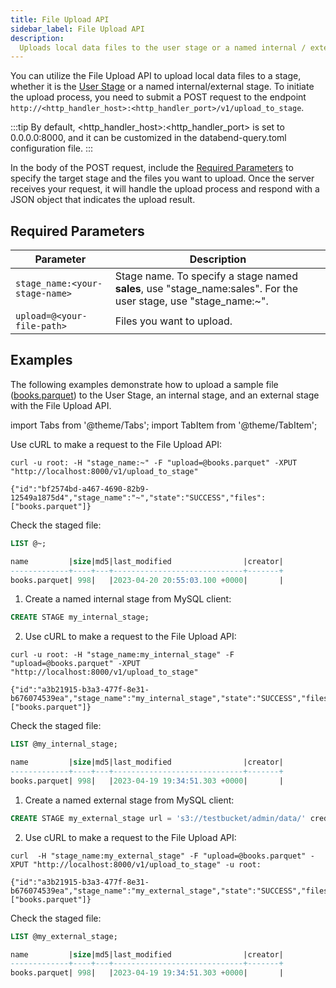 ```yaml
---
title: File Upload API
sidebar_label: File Upload API
description:
  Uploads local data files to the user stage or a named internal / external stage.
---
```


You can utilize the File Upload API to upload local data files to a stage, whether it is the [User Stage](../../14-sql-commands/00-ddl/40-stage/index.md#user-stage) or a named internal/external stage. To initiate the upload process, you need to submit a POST request to the endpoint `http://<http_handler_host>:<http_handler_port>/v1/upload_to_stage`.

:::tip
By default, <http_handler_host>:<http_handler_port> is set to 0.0.0.0:8000, and it can be customized in the databend-query.toml configuration file.
:::

In the body of the POST request, include the [Required Parameters](#required-parameters) to specify the target stage and the files you want to upload. Once the server receives your request, it will handle the upload process and respond with a JSON object that indicates the upload result.

## Required Parameters

| Parameter  | Description |
| ----------- | ----------- |
| `stage_name:<your-stage-name>`  | Stage name. To specify a stage named **sales**, use "stage_name:sales". For the user stage, use "stage_name:~". |
| `upload=@<your-file-path>`  | Files you want to upload.|

## Examples

The following examples demonstrate how to upload a sample file ([books.parquet](https://datafuse-1253727613.cos.ap-hongkong.myqcloud.com/data/books.parquet)) to the User Stage, an internal stage, and an external stage with the File Upload API.

import Tabs from '@theme/Tabs';
import TabItem from '@theme/TabItem';

<Tabs groupId="operating-systems">

<TabItem value="user" label="Upload to User Stage">

Use cURL to make a request to the File Upload API:

```shell title='Put books.parquet to stage'
curl -u root: -H "stage_name:~" -F "upload=@books.parquet" -XPUT "http://localhost:8000/v1/upload_to_stage"
```

```shell title='Response'
{"id":"bf2574bd-a467-4690-82b9-12549a1875d4","stage_name":"~","state":"SUCCESS","files":["books.parquet"]}
```

Check the staged file:
```sql
LIST @~;

name         |size|md5|last_modified                |creator|
-------------+----+---+-----------------------------+-------+
books.parquet| 998|   |2023-04-20 20:55:03.100 +0000|       |
```
</TabItem>

<TabItem value="internal" label="Upload to Internal Stage">

1. Create a named internal stage from MySQL client:
```sql
CREATE STAGE my_internal_stage;
```
2. Use cURL to make a request to the File Upload API:

```shell title='Put books.parquet to stage'
curl -u root: -H "stage_name:my_internal_stage" -F "upload=@books.parquet" -XPUT "http://localhost:8000/v1/upload_to_stage"
```

```shell title='Response'
{"id":"a3b21915-b3a3-477f-8e31-b676074539ea","stage_name":"my_internal_stage","state":"SUCCESS","files":["books.parquet"]}
```

Check the staged file:
```sql
LIST @my_internal_stage;

name         |size|md5|last_modified                |creator|
-------------+----+---+-----------------------------+-------+
books.parquet| 998|   |2023-04-19 19:34:51.303 +0000|       |
```
</TabItem>
<TabItem value="external" label="Upload to External Stage">

1. Create a named external stage from MySQL client:
```sql
CREATE STAGE my_external_stage url = 's3://testbucket/admin/data/' credentials=(aws_key_id='minioadmin' aws_secret_key='minioadmin');
```
2. Use cURL to make a request to the File Upload API:

```shell title='Put books.parquet to stage'
curl  -H "stage_name:my_external_stage" -F "upload=@books.parquet" -XPUT "http://localhost:8000/v1/upload_to_stage" -u root:
```

```shell title='Response'
{"id":"a3b21915-b3a3-477f-8e31-b676074539ea","stage_name":"my_external_stage","state":"SUCCESS","files":["books.parquet"]}
```

Check the staged file:
```sql
LIST @my_external_stage;

name         |size|md5|last_modified                |creator|
-------------+----+---+-----------------------------+-------+
books.parquet| 998|   |2023-04-19 19:34:51.303 +0000|       |
```
</TabItem>
</Tabs>